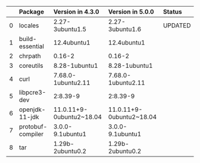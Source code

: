 <!-- markdown-link-check-disable -->

|    | Package           | Version in 4.3.0         | Version in 5.0.0         | Status   |
|---:|:------------------|:-------------------------|:-------------------------|:---------|
|  0 | locales           | 2.27-3ubuntu1.5          | 2.27-3ubuntu1.6          | UPDATED  |
|  1 | build-essential   | 12.4ubuntu1              | 12.4ubuntu1              |          |
|  2 | chrpath           | 0.16-2                   | 0.16-2                   |          |
|  3 | coreutils         | 8.28-1ubuntu1            | 8.28-1ubuntu1            |          |
|  4 | curl              | 7.68.0-1ubuntu2.11       | 7.68.0-1ubuntu2.11       |          |
|  5 | libpcre3-dev      | 2:8.39-9                 | 2:8.39-9                 |          |
|  6 | openjdk-11-jdk    | 11.0.11+9-0ubuntu2~18.04 | 11.0.11+9-0ubuntu2~18.04 |          |
|  7 | protobuf-compiler | 3.0.0-9.1ubuntu1         | 3.0.0-9.1ubuntu1         |          |
|  8 | tar               | 1.29b-2ubuntu0.2         | 1.29b-2ubuntu0.2         |          |